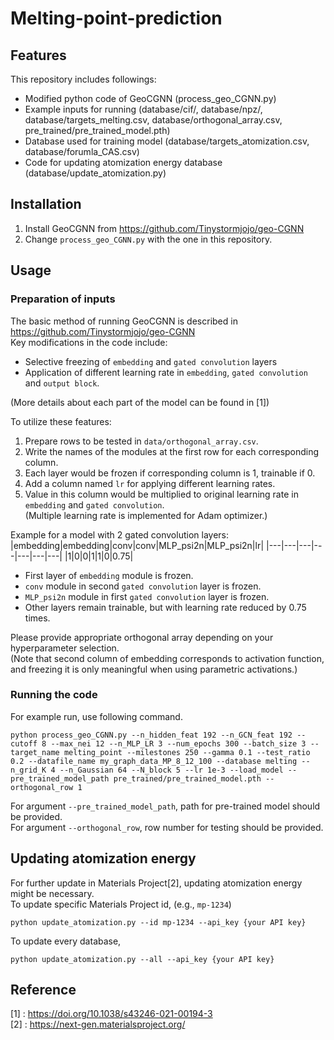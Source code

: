 # Melting-point-prediction
## Features
This repository includes followings:
  
- Modified python code of GeoCGNN (process_geo_CGNN.py)
- Example inputs for running (database/cif/, database/npz/, database/targets_melting.csv, database/orthogonal_array.csv, pre_trained/pre_trained_model.pth)
- Database used for training model (database/targets_atomization.csv, database/forumla_CAS.csv)
- Code for updating atomization energy database (database/update_atomization.py)


## Installation
1. Install GeoCGNN from https://github.com/Tinystormjojo/geo-CGNN
2. Change `process_geo_CGNN.py` with the one in this repository.

## Usage
### Preparation of inputs
The basic method of running GeoCGNN is described in https://github.com/Tinystormjojo/geo-CGNN  
Key modifications in the code include:
- Selective freezing of `embedding` and `gated convolution` layers
- Application of different learning rate in `embedding`, `gated convolution` and `output block`.
  
(More details about each part of the model can be found in [1])  

To utilize these features:  
1. Prepare rows to be tested in `data/orthogonal_array.csv`.  
2. Write the names of the modules at the first row for each corresponding column.  
3. Each layer would be frozen if corresponding column is 1, trainable if 0.
4. Add a column named `lr` for applying different learning rates.
5. Value in this column would be multiplied to original learning rate in `embedding` and `gated convolution`.  
(Multiple learning rate is implemented for Adam optimizer.)
  
Example for a model with 2 gated convolution layers:  
|embedding|embedding|conv|conv|MLP_psi2n|MLP_psi2n|lr|
|---|---|---|---|---|---|---|
|1|0|0|1|1|0|0.75|

- First layer of `embedding` module is frozen.
- `conv` module in second `gated convolution` layer is frozen.
- `MLP_psi2n` module in first `gated convolution` layer is frozen.
- Other layers remain trainable, but with learning rate reduced by 0.75 times.

Please provide appropriate orthogonal array depending on your hyperparameter selection.  
(Note that second column of embedding corresponds to activation function, and freezing it is only meaningful when using parametric activations.)

### Running the code
For example run, use following command.  
```
python process_geo_CGNN.py --n_hidden_feat 192 --n_GCN_feat 192 --cutoff 8 --max_nei 12 --n_MLP_LR 3 --num_epochs 300 --batch_size 3 --target_name melting_point --milestones 250 --gamma 0.1 --test_ratio 0.2 --datafile_name my_graph_data_MP_8_12_100 --database melting --n_grid_K 4 --n_Gaussian 64 --N_block 5 --lr 1e-3 --load_model --pre_trained_model_path pre_trained/pre_trained_model.pth --orthogonal_row 1
```
For argument `--pre_trained_model_path`, path for pre-trained model should be provided.  
For argument `--orthogonal_row`, row number for testing should be provided.

## Updating atomization energy
For further update in Materials Project[2], updating atomization energy might be necessary.  
To update specific Materials Project id, (e.g., `mp-1234`)
```
python update_atomization.py --id mp-1234 --api_key {your API key}
```
  
To update every database,
```
python update_atomization.py --all --api_key {your API key}
```

## Reference
[1] : https://doi.org/10.1038/s43246-021-00194-3  
[2] : https://next-gen.materialsproject.org/
